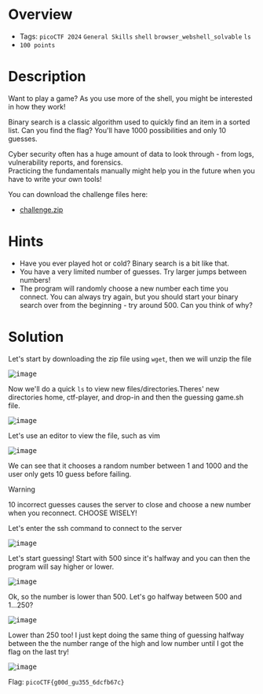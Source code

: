# Overview
- Tags: `picoCTF 2024` `General Skills` `shell` `browser_webshell_solvable` `ls`
- `100 points`

# Description
Want to play a game? As you use more of the shell, you might be interested in how they work!

Binary search is a classic algorithm used to quickly find an item in a sorted list. Can you find the flag? You'll have 1000 possibilities and only 10 guesses.  

Cyber security often has a huge amount of data to look through - from logs, vulnerability reports, and forensics.   
Practicing the fundamentals manually might help you in the future when you have to write your own tools!  

You can download the challenge files here:
* [challenge.zip](https://artifacts.picoctf.net/c_atlas/17/challenge.zip)

# Hints
* Have you ever played hot or cold? Binary search is a bit like that.
* You have a very limited number of guesses. Try larger jumps between numbers!
* The program will randomly choose a new number each time you connect. You can always try again, but you should start your binary search over from the beginning - try around 500. Can you think of why?

# Solution
Let's start by downloading the zip file using `wget`, then we will unzip the file

<kbd>![image](https://github.com/Bsnookie9/picoCTF-2024-WriteUps/assets/106827110/581b792a-3c8b-4708-91f0-ca7dcc0ea589)</kbd>

Now we'll do a quick `ls` to view new files/directories.Theres' new directories home, ctf-player, and drop-in and then the guessing game.sh file.

<kbd>![image](https://github.com/Bsnookie9/picoCTF-2024-WriteUps/assets/106827110/5cd5b461-d95f-4a4f-8bc1-1c2b41fbf708)</kbd>

Let's use an editor to view the file, such as vim

<kbd>![image](https://github.com/Bsnookie9/picoCTF-2024-WriteUps/assets/106827110/2d451274-3adb-446a-a5d5-eb938c2e8da8)</kbd>

We can see that it chooses a random number between 1 and 1000 and the user only gets 10 guess before failing.

> [!WARNING]
> 10 incorrect guesses causes the server to close and choose a new number when you reconnect. CHOOSE WISELY!

Let's enter the ssh command to connect to the server

<kbd>![image](https://github.com/Bsnookie9/picoCTF-2024-WriteUps/assets/106827110/0c266e7f-2633-4320-9756-d3a6e8bf7f43)</kbd>

Let's start guessing! Start with 500 since it's halfway and you can then the program will say higher or lower.

<kbd>![image](https://github.com/Bsnookie9/picoCTF-2024-WriteUps/assets/106827110/ed4096f0-bbfb-4279-8d58-26f8307711b4)</kbd>

Ok, so the number is lower than 500. Let's go halfway between 500 and 1...250?

<kbd>![image](https://github.com/Bsnookie9/picoCTF-2024-WriteUps/assets/106827110/beea2f96-a8d9-4747-9e8f-efc5e4d48f7f)</kbd>

Lower than 250 too! I just kept doing the same thing of guessing halfway between the the number range of the high and low number until I got the flag on the last try!

<kbd>![image](https://github.com/Bsnookie9/picoCTF-2024-WriteUps/assets/106827110/79445365-ea41-49f5-b486-27155ff78438)</kbd>

Flag: `picoCTF{g00d_gu355_6dcfb67c}`
